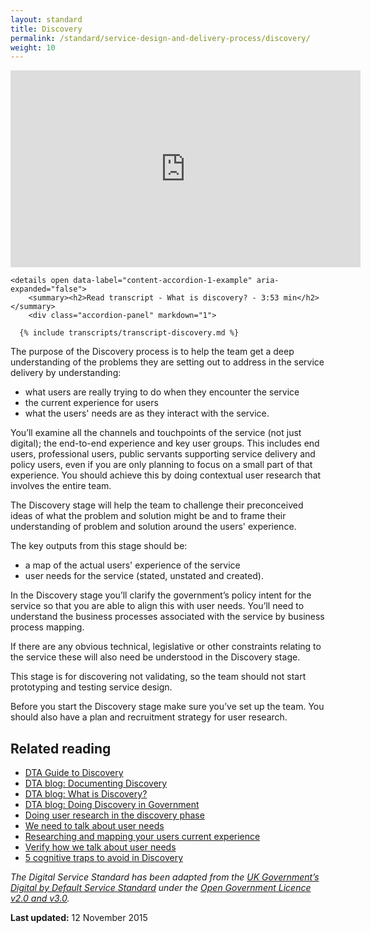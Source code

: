 ```yaml
---
layout: standard
title: Discovery
permalink: /standard/service-design-and-delivery-process/discovery/
weight: 10
---
```

<div class="design-and-delivery-discovery">
  <div class="youtube-embed">
    <iframe width="560" height="315" src="https://www.youtube.com/embed/k3DNy06Ddvg" frameborder="0" allowfullscreen></iframe>
    
    <details open data-label="content-accordion-1-example" aria-expanded="false">
        <summary><h2>Read transcript - What is discovery? - 3:53 min</h2></summary>
        <div class="accordion-panel" markdown="1">
        
      {% include transcripts/transcript-discovery.md %}
        
</div>
    </details>
  </div>
</div>

The purpose of the Discovery process is to help the team get a deep understanding of the problems they are setting out to address in the service delivery by understanding:

* what users are really trying to do when they encounter the service
* the current experience for users
* what the users' needs are as they interact with the service.

You’ll examine all the channels and touchpoints of the service (not just digital); the end-to-end experience and key user groups. This includes end users, professional users, public servants supporting service delivery and policy users, even if you are only planning to focus on a small part of that experience. You should achieve this by doing contextual user research that involves the entire team.

The Discovery stage will help the team to challenge their preconceived ideas of what the problem and solution might be and to frame their understanding of problem and solution around the users' experience.

The key outputs from this stage should be:

* a map of the actual users' experience of the service
* user needs for the service (stated, unstated and created).

In the Discovery stage you’ll clarify the government’s policy intent for the service so that you are able to align this with user needs. You’ll need to understand the business processes associated with the service by business process mapping.

If there are any obvious technical, legislative or other constraints relating to the service these will also need be understood in the Discovery stage.

This stage is for discovering not validating, so the team should not start prototyping and testing service design.

Before you start the Discovery stage make sure you’ve set up the team. You should also have a plan and recruitment strategy for user research.

## Related reading

* [DTA Guide to Discovery](https://ausdto.github.io/discovery-guide/)
* [DTA blog: Documenting Discovery](/blog/documenting-discovery/)
* [DTA blog: What is Discovery?](/blog/what-is-discovery/)
* [DTA blog: Doing Discovery in Government](/blog/doing-discovery-in-government/)
* [Doing user research in the discovery phase](https://userresearch.blog.gov.uk/2015/05/27/doing-user-research-in-the-discovery-phase/)
* [We need to talk about user needs](https://userresearch.blog.gov.uk/2015/05/28/we-need-to-talk-about-user-needs/)
* [Researching and mapping your users current experience](https://userresearch.blog.gov.uk/2015/06/17/researching-and-mapping-your-users-current-experience/)
* [Verify how we talk about user needs](https://identityassurance.blog.gov.uk/2015/07/24/gov-uk-verify-how-we-talk-about-user-needs/)
* [5 cognitive traps to avoid in Discovery](https://www.dta.gov.au/blog/cognitive-bias-in-discovery/)

*The Digital Service Standard has been adapted from the [UK Government’s Digital by Default Service Standard](https://www.gov.uk/service-manual/digital-by-default) under the [Open Government Licence v2.0 and v3.0](http://www.nationalarchives.gov.uk/doc/open-government-licence/version/3/).*

**Last updated:** 12 November 2015
